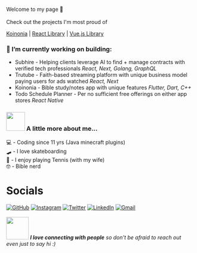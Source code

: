 Welcome to my page 👋 
<br><br>
Check out the projects I'm most proud of

[Koinonia](https://github.com/Haeven/Koinonia) | 
[React Library](https://github.com/Haeven/rares-ui-library) | 
[Vue.js Library](https://github.com/Haeven/vuetiful-js)

### 🔭 I’m currently working on building:
- Subhire - Helping clients leverage AI to find + manage contracts with verified tech professionals *React, Next, Golang, GraphQL*
- Trutube - Faith-based streaming platform with unique business model paying users for ads watched *React, Next*
- Koinonia - Bible study/notes app with unique features *Flutter, Dart, C++*
- Todo Schedule Planner - Per no sufficient free offerings on either app stores *React Native*
  
### <img src="https://media.giphy.com/media/VgCDAzcKvsR6OM0uWg/giphy.gif" width="50"> A little more about me...  
  💻 - Coding since 11 yrs (Java minecraft plugins)<br>
  🛹 - I love skateboarding<br>
  🎾 - I enjoy playing Tennis (with my wife)<br>
  🤓 - Bible nerd<br>
<!--
**Haeven/Haeven** is a ✨ _special_ ✨ repository because its `README.md` (this file) appears on your GitHub profile.

Here are some ideas to get you started:

- 🔭 I’m currently working on ...
- 🌱 I’m currently learning ...
- 👯 I’m looking to collaborate on ...
- 🤔 I’m looking for help with ...
- 💬 Ask me about ...
- 📫 How to reach me: ...
- 😄 Pronouns: ...
- ⚡ Fun fact: ...
-->

# Socials

[![GitHub](https://img.shields.io/badge/%20portfolio-%23121011.svg?style=for-the-badge&logoColor=white)](https://haeven.dev)
[![Instagram](https://img.shields.io/badge/%20Instagram-C13584.svg?labelColor=C13584&style=for-the-badge&logo=Instagram&logoColor=white)](https://instagram.com/haeven.kd)
[![Twitter](https://img.shields.io/badge/%20Twitter-%231DA1F2.svg?style=for-the-badge&logo=Twitter&logoColor=white)](https://twitter.com/hvndevs)
[![LinkedIn](https://img.shields.io/badge/%20linkedin-%230077B5.svg?style=for-the-badge&logo=linkedin&logoColor=white)](https://linkedin.com/in/Haeven)
[![Gmail](https://img.shields.io/badge/%20Gmail-D14836?style=for-the-badge&logo=gmail&logoColor=white)](mailto:haevendevs@gmail.com)
<br><br>
<img src="https://media.giphy.com/media/LnQjpWaON8nhr21vNW/giphy.gif" width="60"> <em><b>I love connecting with people</b> so don't be afraid to reach out even just to say hi</b> :)</em>
